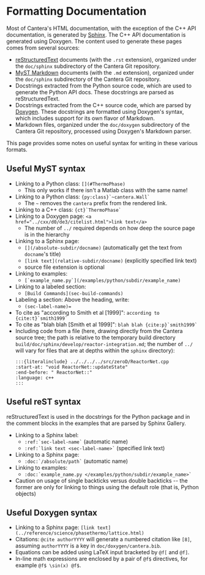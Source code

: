 # Formatting Documentation

Most of Cantera's HTML documentation, with the exception of the C++ API documentation,
is generated by [Sphinx](https://sphinx-doc.org). The C++ API documentation is generated
using Doxygen. The content used to generate these pages comes from several sources:

- [reStructuredText](https://www.sphinx-doc.org/en/master/usage/restructuredtext/basics.html)
  documents (with the `.rst` extension), organized under the `doc/sphinx` subdirectory
  of the Cantera Git repository.
- [MyST Markdown](https://myst-parser.readthedocs.io/en/latest/index.html)
  documents (with the `.md` extension), organized under the `doc/sphinx` subdirectory of
  the Cantera Git repository.
- Docstrings extracted from the Python source code, which are used to generate the
  Python API docs. These docstrings are parsed as reStructuredText.
- Docstrings extracted from the C++ source code, which are parsed by
  [Doxygen](https://www.doxygen.nl/manual/docblocks.html). These docstrings are
  formatted using Doxygen's syntax, which includes support for its own flavor of
  Markdown.
- Markdown files, organized under the `doc/doxygen` subdirectory of the
  Cantera Git repository, processed using Doxygen's Markdown parser.

This page provides some notes on useful syntax for writing in these various formats.

## Useful MyST syntax
- Linking to a Python class: `[](#ThermoPhase)`
  - This only works if there isn't a Matlab class with the same name!
- Linking to a Python class: ``` {py:class}`~cantera.Wall` ```
  - The `~` removes the `cantera` prefix from the rendered link.
- Linking to a C++ class: ``` {ct}`ThermoPhase`  ```
- Linking to a Doxygen page: `<a href="../cxx/d0/de3/citelist.html">link text</a>`
  - The number of `../` required depends on how deep the source page is in the hierarchy
- Linking to a Sphinx page:
  - `[](/absolute-subdir/docname)` (automatically get the text from `docname`'s title)
  - `[link text](relative-subdir/docname)` (explicitly specified link text)
  - source file extension is optional
- Linking to examples:
  - ``` [`example_name.py`](/examples/python/subdir/example_name) ```
- Linking to a labeled section:
  - `[Build Commands](sec-build-commands)`
- Labeling a section: Above the heading, write:
  - `(sec-label-name)=`
- To cite as "according to Smith et al \[1999]": ``` according to {cite:t}`smith1999` ```
- To cite as "blah blah \[Smith et al 1999]": ``` blah blah {cite:p}`smith1999` ```
- Including code from a file (here, drawing directly from the Cantera source tree; the path is relative to the temporary build directory `build/doc/sphinx/develop/reactor-integration.md`; the number of `../` will vary for files that are at depths within the `sphinx` directory):
   ```
   :::{literalinclude} ../../../../src/zeroD/ReactorNet.cpp
   :start-at: "void ReactorNet::updateState"
   :end-before: " ReactorNet::"
   :language: c++
   :::
   ```

## Useful reST syntax
reStructuredText is used in the docstrings for the Python package and in the comment
blocks in the examples that are parsed by Sphinx Gallery.

- Linking to a Sphinx label:
  - `` :ref:`sec-label-name` `` (automatic name)
  - `` :ref:`link text <sec-label-name>` `` (specified link text)
- Linking to a Sphinx page:
  - `` :doc:`/absolute/path` `` (automatic name)
- Linking to examples:
  - `` :doc:`example_name.py </examples/python/subdir/example_name>` ``
- Caution on usage of single backticks versus double backticks -- the former are only
  for linking to things using the default role (that is, Python objects)

## Useful Doxygen syntax
- Linking to a Sphinx page: `[link text](../reference/science/phasethermo/lattice.html)`
- Citations: `@cite authorYYYY` will generate a numbered citation like `[8]`, assuming
  `authorYYYY` is a key in `doc/doxygen/cantera.bib`.
- Equations can be added using LaTeX input bracketed by `@f[` and `@f]`.
- In-line math expressions are enclosed by a pair of `@f$` directives, for example
  `@f$ \sin(x) @f$`.
